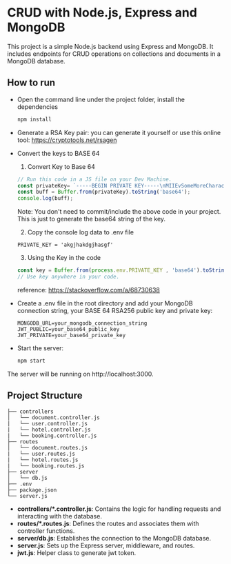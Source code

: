 # CRUD with Node.js, Express and MongoDB

This project is a simple Node.js backend using Express and MongoDB. It includes endpoints for CRUD operations on collections and documents in a MongoDB database.

## How to run
- Open the command line under the project folder, install the dependencies
  ``` cmd
  npm install
  ```
- Generate a RSA Key pair: you can generate it yourself or use this online tool: https://cryptotools.net/rsagen
- Convert the keys to BASE 64
  1. Convert Key to Base 64
  ```javascript
  // Run this code in a JS file on your Dev Machine.
  const privateKey= `-----BEGIN PRIVATE KEY-----\nMIIEvSomeMoreCharacterHererplw==\n-----END PRIVATE KEY-----\n`
  const buff = Buffer.from(privateKey).toString('base64');
  console.log(buff);
  ```
  Note: You don't need to commit/include the above code in your project. This is just to generate the base64 string of the key.

  2. Copy the console log data to .env file
  ``` env
  PRIVATE_KEY = 'akgjhakdgjhasgf'
  ```
  3. Using the Key in the code
  ```javascript
  const key = Buffer.from(process.env.PRIVATE_KEY , 'base64').toString('ascii');
  // Use key anywhere in your code.
  ```
  reference: https://stackoverflow.com/a/68730638
- Create a .env file in the root directory and add your MongoDB connection string, your BASE 64 RSA256 public key and private key:
  ``` env
  MONGODB_URL=your_mongodb_connection_string
  JWT_PUBLIC=your_base64_public_key
  JWT_PRIVATE=your_base64_private_key
  ```
- Start the server:
  ``` bash
  npm start
  ```
The server will be running on http://localhost:3000.

## Project Structure

``` 
├── controllers
│   └── document.controller.js
|   └── user.controller.js
|   └── hotel.controller.js
|   └── booking.controller.js
├── routes
│   └── document.routes.js
|   └── user.routes.js
|   └── hotel.routes.js
|   └── booking.routes.js
├── server
│   └── db.js
├── .env
├── package.json
└── server.js
```
- **controllers/\*.controller.js**: Contains the logic for handling requests and interacting with the database.
- **routes/\*.routes.js**: Defines the routes and associates them with controller functions.
- **server/db.js**: Establishes the connection to the MongoDB database.
- **server.js**: Sets up the Express server, middleware, and routes.
- **jwt.js**: Helper class to generate jwt token.
